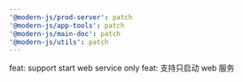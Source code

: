 ```yaml
---
'@modern-js/prod-server': patch
'@modern-js/app-tools': patch
'@modern-js/main-doc': patch
'@modern-js/utils': patch
---
```


feat: support start web service only
feat: 支持只启动 web 服务
